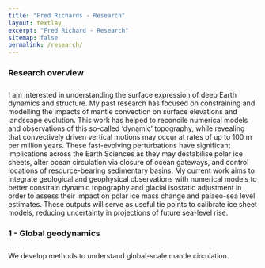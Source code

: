 ```yaml
---
title: "Fred Richards - Research"
layout: textlay
excerpt: "Fred Richard - Research"
sitemap: false
permalink: /research/
---
```


<h3 style="font-weight: bold">Research overview</h3> 
<p style="padding-top:10px">
I am interested in understanding the surface expression of deep Earth dynamics and structure. My past research has focused on constraining and modelling the impacts of mantle convection on surface elevations and landscape evolution. This work has helped to reconcile numerical models and observations of this so-called ‘dynamic’ topography, while revealing that convectively driven vertical motions may occur at rates of up to 100 m per million years. These fast-evolving perturbations have significant implications across the Earth Sciences as they may destabilise polar ice sheets, alter ocean circulation via closure of ocean gateways, and control locations of resource-bearing sedimentary basins. My current work aims to integrate geological and geophysical observations with numerical models to better constrain dynamic topography and glacial isostatic adjustment in order to assess their impact on polar ice mass change and palaeo-sea level estimates. These outputs will serve as useful tie points to calibrate ice sheet models, reducing uncertainty in projections of future sea-level rise.
</p>

<h3 style="font-weight: bold">1 - Global geodynamics</h3>
<p style="padding-top:10px">
We develop methods to understand global-scale mantle circulation.
</p>
